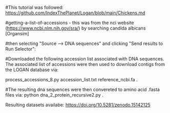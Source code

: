 #This tutorial was followed: https://github.com/IndexThePlanet/Logan/blob/main/Chickens.md

#getting-a-list-of-accessions - this was from the nci website (https://www.ncbi.nlm.nih.gov/sra/)  by searching candida albicans [Organsim]

#then selecting "Source --> DNA sequences" and clicking "Send results to Run Selector":

#Downloaded the following accession list associated with DNA sequences. The associated list of accessions were then used to download contigs from the LOGAN database via:

process_accessions_8.py accession_list.txt reference_ncbi.fa .

#The resulting dna sequences were then convereted to amino acid .fasta files via:
python dna_2_protein_recursive2.py .

Resulting datasets availabe: https://doi.org/10.5281/zenodo.15142125
